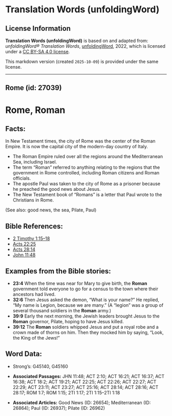 # Translation Words (unfoldingWord)

## License Information

**Translation Words (unfoldingWord)** is based on and adapted from: _unfoldingWord® Translation Words_, [unfoldingWord](https://unfoldingword.org/utw), 2022, which is licensed under a [CC BY-SA 4.0 license](https://creativecommons.org/licenses/by-sa/4.0/legalcode.en).

This markdown version (created `2025-10-09`) is provided under the same license.



--------------------------------

## Rome (id: 27039)

Rome, Roman
===========

Facts:
------

In New Testament times, the city of Rome was the center of the Roman Empire. It is now the capital city of the modern\-day country of Italy.

* The Roman Empire ruled over all the regions around the Mediterranean Sea, including Israel.
* The term “Roman” referred to anything relating to the regions that the government in Rome controlled, including Roman citizens and Roman officials.
* The apostle Paul was taken to the city of Rome as a prisoner because he preached the good news about Jesus.
* The New Testament book of “Romans” is a letter that Paul wrote to the Christians in Rome.

(See also: good news, the sea, Pilate, Paul)

Bible References:
-----------------

* [2 Timothy 1:15–18](https://ref.ly/2Tim1:15-2Tim1:18)
* [Acts 22:25](https://ref.ly/Acts22:25)
* [Acts 28:14](https://ref.ly/Acts28:14)
* [John 11:48](https://ref.ly/John11:48)

Examples from the Bible stories:
--------------------------------

* **23:4** When the time was near for Mary to give birth, the **Roman** government told everyone to go for a census to the town where their ancestors had lived.
* **32:6** Then Jesus asked the demon, “What is your name?” He replied, “My name is Legion, because we are many.” (A “legion” was a group of several thousand soldiers in the **Roman** army.)
* **39:9** Early the next morning, the Jewish leaders brought Jesus to the **Roman** governor, Pilate, hoping to have Jesus killed.
* **39:12** The **Roman** soldiers whipped Jesus and put a royal robe and a crown made of thorns on him. Then they mocked him by saying, “Look, the King of the Jews!”

Word Data:
----------

* Strong’s: G45140, G45160

* **Associated Passages:** JHN 11:48; ACT 2:10; ACT 16:21; ACT 16:37; ACT 16:38; ACT 18:2; ACT 19:21; ACT 22:25; ACT 22:26; ACT 22:27; ACT 22:29; ACT 23:11; ACT 23:27; ACT 25:16; ACT 28:14; ACT 28:16; ACT 28:17; ROM 1:7; ROM 1:15; 2TI 1:17; 2TI 1:15–2TI 1:18
* **Associated Articles:** Good News (ID: 26654); Mediterranean (ID: 26864); Paul (ID: 26937); Pilate (ID: 26962)

